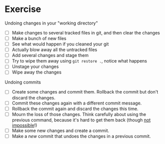 # Exercise

Undoing changes in your "working directory"

- [ ] Make changes to several tracked files in git, and then clear the changes
- [ ] Make a bunch of new files
- [ ] See what would happen if you cleaned your git
- [ ] Actually blow away all the untracked files
- [ ] Add several changes and stage them
- [ ] Try to wipe them away using `git restore .`, notice what happens
- [ ] Unstage your changes
- [ ] Wipe away the changes

Undoing commits

- [ ] Create some changes and commit them. Rollback the commit but don't discard the changes.
- [ ] Commit these changes again with a different commit message.
- [ ] Rollback the commit again and discard the changes this time.
- [ ] Mourn the loss of those changes. Think carefully about using the previous command, because it's hard to get them back (though [not impossible](https://www.atlassian.com/git/tutorials/rewriting-history/git-reflog)!)
- [ ] Make some new changes and create a commit.
- [ ] Make a *new* commit that undoes the changes in a previous commit.
